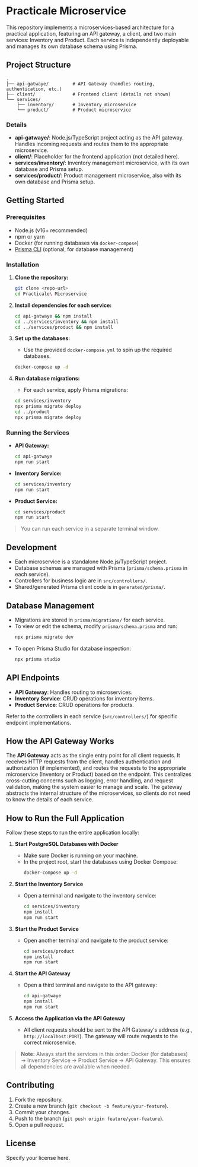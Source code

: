 # Practicale Microservice

This repository implements a microservices-based architecture for a practical application, featuring an API gateway, a client, and two main services: Inventory and Product. Each service is independently deployable and manages its own database schema using Prisma.

## Project Structure

```
.
├── api-gatwaye/         # API Gateway (handles routing, authentication, etc.)
├── client/              # Frontend client (details not shown)
└── services/
    ├── inventory/       # Inventory microservice
    └── product/         # Product microservice
```

### Details

- **api-gatwaye/**: Node.js/TypeScript project acting as the API gateway. Handles incoming requests and routes them to the appropriate microservice.
- **client/**: Placeholder for the frontend application (not detailed here).
- **services/inventory/**: Inventory management microservice, with its own database and Prisma setup.
- **services/product/**: Product management microservice, also with its own database and Prisma setup.

## Getting Started

### Prerequisites

- Node.js (v16+ recommended)
- npm or yarn
- Docker (for running databases via `docker-compose`)
- [Prisma CLI](https://www.prisma.io/docs/reference/api-reference/command-reference) (optional, for database management)

### Installation

1. **Clone the repository:**
   ```sh
   git clone <repo-url>
   cd Practicale\ Microservice
   ```

2. **Install dependencies for each service:**
   ```sh
   cd api-gatwaye && npm install
   cd ../services/inventory && npm install
   cd ../services/product && npm install
   ```

3. **Set up the databases:**
   - Use the provided `docker-compose.yml` to spin up the required databases.
   ```sh
   docker-compose up -d
   ```

4. **Run database migrations:**
   - For each service, apply Prisma migrations:
   ```sh
   cd services/inventory
   npx prisma migrate deploy
   cd ../product
   npx prisma migrate deploy
   ```

### Running the Services

- **API Gateway:**
  ```sh
  cd api-gatwaye
  npm run start
  ```
- **Inventory Service:**
  ```sh
  cd services/inventory
  npm run start
  ```
- **Product Service:**
  ```sh
  cd services/product
  npm run start
  ```

> You can run each service in a separate terminal window.

## Development

- Each microservice is a standalone Node.js/TypeScript project.
- Database schemas are managed with Prisma (`prisma/schema.prisma` in each service).
- Controllers for business logic are in `src/controllers/`.
- Shared/generated Prisma client code is in `generated/prisma/`.

## Database Management

- Migrations are stored in `prisma/migrations/` for each service.
- To view or edit the schema, modify `prisma/schema.prisma` and run:
  ```sh
  npx prisma migrate dev
  ```
- To open Prisma Studio for database inspection:
  ```sh
  npx prisma studio
  ```

## API Endpoints

- **API Gateway**: Handles routing to microservices.
- **Inventory Service**: CRUD operations for inventory items.
- **Product Service**: CRUD operations for products.

Refer to the controllers in each service (`src/controllers/`) for specific endpoint implementations.

## How the API Gateway Works

The **API Gateway** acts as the single entry point for all client requests. It receives HTTP requests from the client, handles authentication and authorization (if implemented), and routes the requests to the appropriate microservice (Inventory or Product) based on the endpoint. This centralizes cross-cutting concerns such as logging, error handling, and request validation, making the system easier to manage and scale. The gateway abstracts the internal structure of the microservices, so clients do not need to know the details of each service.

## How to Run the Full Application

Follow these steps to run the entire application locally:

1. **Start PostgreSQL Databases with Docker**
   - Make sure Docker is running on your machine.
   - In the project root, start the databases using Docker Compose:
     ```sh
     docker-compose up -d
     ```

2. **Start the Inventory Service**
   - Open a terminal and navigate to the inventory service:
     ```sh
     cd services/inventory
     npm install
     npm run start
     ```

3. **Start the Product Service**
   - Open another terminal and navigate to the product service:
     ```sh
     cd services/product
     npm install
     npm run start
     ```

4. **Start the API Gateway**
   - Open a third terminal and navigate to the API gateway:
     ```sh
     cd api-gatwaye
     npm install
     npm run start
     ```

5. **Access the Application via the API Gateway**
   - All client requests should be sent to the API Gateway's address (e.g., `http://localhost:PORT`). The gateway will route requests to the correct microservice.

> **Note:** Always start the services in this order: Docker (for databases) → Inventory Service → Product Service → API Gateway. This ensures all dependencies are available when needed.

## Contributing

1. Fork the repository.
2. Create a new branch (`git checkout -b feature/your-feature`).
3. Commit your changes.
4. Push to the branch (`git push origin feature/your-feature`).
5. Open a pull request.

## License

Specify your license here.
